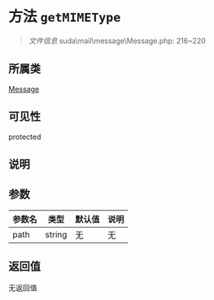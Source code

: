 # 方法 `getMIMEType`

> *文件信息* suda\mail\message\Message.php: 216~220

## 所属类 

[Message](../Message.md)

## 可见性

protected

## 说明



## 参数


| 参数名 | 类型 | 默认值 | 说明 |
|--------|-----|-------|-------|
| path |  string | 无 | 无 |



## 返回值

无返回值
